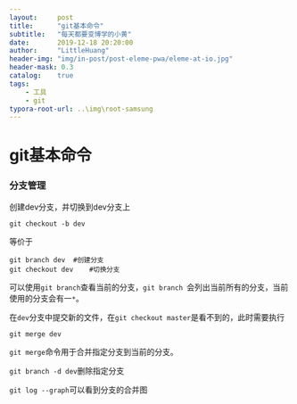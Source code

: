 ```yaml
---
layout:     post
title:      "git基本命令"
subtitle:   "每天都要变博学的小黄"
date:       2019-12-18 20:20:00
author:     "LittleHuang"
header-img: "img/in-post/post-eleme-pwa/eleme-at-io.jpg"
header-mask: 0.3
catalog:    true
tags:
    - 工具
    - git
typora-root-url: ..\img\root-samsung
---
```


# git基本命令

### 分支管理

创建dev分支，并切换到dev分支上

`git checkout -b dev `

等价于

```
git branch dev	#创建分支
git checkout dev	#切换分支
```

可以使用`git branch`查看当前的分支，`git branch `会列出当前所有的分支，当前使用的分支会有一`*`。

在`dev`分支中提交新的文件，在`git checkout master`是看不到的，此时需要执行

`git merge dev`

`git merge`命令用于合并指定分支到当前的分支。

`git branch -d dev`删除指定分支

`git log --graph`可以看到分支的合并图























